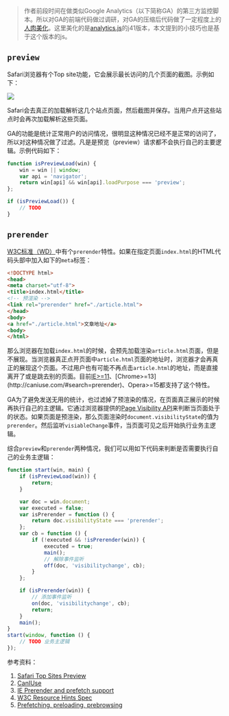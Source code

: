 > 作者前段时间在做类似Google Analytics（以下简称GA）的第三方监控脚本。所以对GA的前端代码做过调研，对GA的压缩后代码做了一定程度上的[人肉美化](https://gist.github.com/zmmbreeze/ddb4b3a619187b923dc2c009b4323a42)。这里美化的是[analytics.js](https://www.google-analytics.com/analytics.js)的j41版本，本文提到的小技巧也是基于这个版本的js。

## `preview`

Safari浏览器有个Top site功能，它会展示最长访问的几个页面的截图。示例如下：

![](https://cloud.githubusercontent.com/assets/249872/18608514/e796690e-7d1d-11e6-9206-7fd3aa2c0ee8.png)

Safari会去真正的加载解析这几个站点页面，然后截图并保存。当用户点开这些站点时会再次加载解析这些页面。

GA的功能是统计正常用户的访问情况，很明显这种情况已经不是正常的访问了，所以对这种情况做了过滤。凡是是预览（preview）请求都不会执行自己的主要逻辑。示例代码如下：

```javascript
function isPreviewLoad(win) {
    win = win || window;
    var api = 'navigator';
    return win[api] && win[api].loadPurpose === 'preview';
};

if (isPreviewLoad()) {
    // TODO
}
```

## `prerender`

[W3C标准（WD）](https://www.w3.org/TR/resource-hints/#introduction)中有个`prerender`特性。如果在指定页面`index.html`的HTML代码头部中加入如下的`meta`标签：

```html
<!DOCTYPE html>
<head>
<meta charset="utf-8">
<title>index.html</title>
<!-- 预渲染 -->
<link rel="prerender" href="./article.html">
</head>
<body>
<a href="./article.html">文章地址</a>
<body>
</html>
```

那么浏览器在加载`index.html`的时候，会预先加载渲染`article.html`页面，但是不展现。当浏览器真正点开页面中`article.html`页面的地址时，浏览器才会再真正的展现这个页面。不过用户也有可能不再点击`article.html`的地址，而是直接离开了或是跳去别的页面。目前[IE>=11](https://msdn.microsoft.com/en-us/library/dn265039(v=vs.85).aspx)、[Chrome>=13](http://caniuse.com/#search=prerender)、Opera>=15都支持了这个特性。

GA为了避免发送无用的统计，也过滤掉了预渲染的情况，在页面真正展示的时候再执行自己的主逻辑。它通过浏览器提供的[Page Visibility API](http://www.w3.org/TR/page-visibility/)来判断当页面处于的状态。如果页面是预渲染，那么页面渲染时`document.visibilityState`的值为`prerender`。然后监听`visiableChange`事件，当页面可见之后开始执行业务主逻辑。

综合`preview`和`prerender`两种情况，我们可以用如下代码来判断是否需要执行自己的业务主逻辑：

```javascript
function start(win, main) {
    if (isPreviewLoad(win)) {
        return;
    }

    var doc = win.document;
    var executed = false;
    var isPrerender = function () {
        return doc.visibilityState === 'prerender';
    };
    var cb = function () {
        if (!executed && !isPrerender(win)) {
            executed = true;
            main();
            // 解除事件监听
            off(doc, 'visibilitychange', cb);
        }
    };

    if (isPrerender(win)) {
        // 添加事件监听
        on(doc, 'visibilitychange', cb);
        return;
    }
    main();
}
start(window, function () {
    // TODO 业务主逻辑
});
```


参考资料：

1. [Safari Top Sites Preview](http://stackoverflow.com/a/11081104)
1. [CanIUse](http://caniuse.com/#search=prerender)
2. [IE Prerender and prefetch support](https://msdn.microsoft.com/en-us/library/dn265039(v=vs.85).aspx)
3. [W3C Resource Hints Spec](https://www.w3.org/TR/resource-hints/#introduction)
4. [Prefetching, preloading, prebrowsing](https://css-tricks.com/prefetching-preloading-prebrowsing/)
